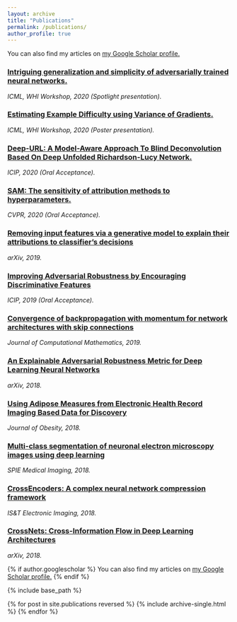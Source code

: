 ```yaml
---
layout: archive
title: "Publications"
permalink: /publications/
author_profile: true
---
```

You can also find my articles on <u><a href="https://scholar.google.com/citations?user=AFEjd1QAAAAJ&hl=en">my Google Scholar profile</a>.</u>

### [Intriguing generalization and simplicity of adversarially trained neural networks.](https://arxiv.org/abs/2006.09373)
*ICML, WHI Workshop, 2020 (Spotlight presentation).*

### [Estimating Example Difficulty using Variance of Gradients.]()
*ICML, WHI Workshop, 2020 (Poster presentation).*

### [Deep-URL: A Model-Aware Approach To Blind Deconvolution Based On Deep Unfolded Richardson-Lucy Network.](https://arxiv.org/abs/2002.01053)
*ICIP, 2020 (Oral Acceptance).*

### [SAM: The sensitivity of attribution methods to hyperparameters.](https://arxiv.org/pdf/2003.08754.pdf)
*CVPR, 2020 (Oral Acceptance).*

### [Removing input features via a generative model to explain their attributions to classifier’s decisions](https://arxiv.org/pdf/1910.04256.pdf)
*arXiv, 2019.*

### [Improving Adversarial Robustness by Encouraging Discriminative Features](https://ieeexplore.ieee.org/document/8803601)
*ICIP, 2019 (Oral Acceptance).*

### [Convergence of backpropagation with momentum for network architectures with skip connections](https://arxiv.org/abs/1705.07404)
*Journal of Computational Mathematics, 2019.*

### [An Explainable Adversarial Robustness Metric for Deep Learning Neural Networks](https://arxiv.org/abs/1806.01477)
*arXiv, 2018.*

### [Using Adipose Measures from Electronic Health Record Imaging Based Data for Discovery](https://www.ncbi.nlm.nih.gov/pmc/articles/PMC6180992/)
*Journal of Obesity, 2018.*

### [Multi-class segmentation of neuronal electron microscopy images using deep learning](https://www.spiedigitallibrary.org/conference-proceedings-of-spie/10574/105742W/Multi-class-segmentation-of-neuronal-electron-microscopy-images-using-deep/10.1117/12.2293940.short?SSO=1)
*SPIE Medical Imaging, 2018.*

### [CrossEncoders: A complex neural network compression framework](https://www.ingentaconnect.com/content/ist/ei/2018/00002018/00000002/art00002)
*IS&T Electronic Imaging, 2018.*

### [CrossNets: Cross-Information Flow in Deep Learning Architectures](https://pdfs.semanticscholar.org/7e0f/4116619b9f798650f877ca7a0fba31c583c9.pdf)
*arXiv, 2018.*

{% if author.googlescholar %}
  You can also find my articles on <u><a href="{{author.googlescholar}}">my Google Scholar profile</a>.</u>
{% endif %}

{% include base_path %}

{% for post in site.publications reversed %}
  {% include archive-single.html %}
{% endfor %}
